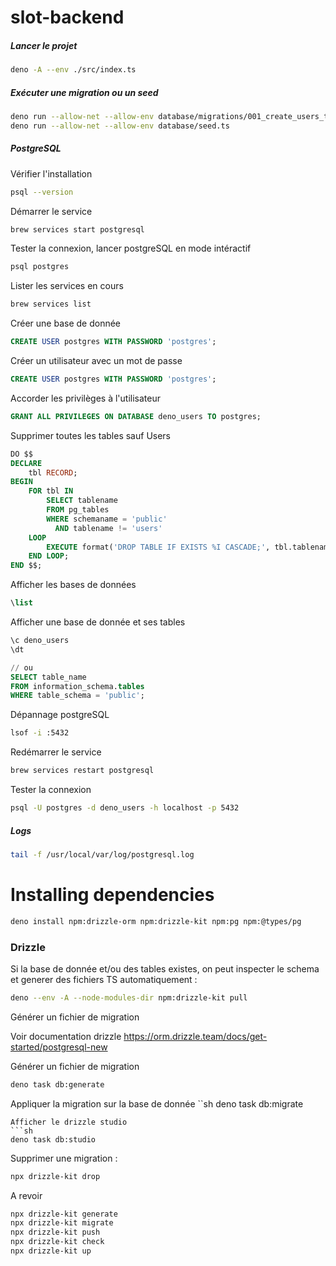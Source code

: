 # slot-backend

##### Lancer le projet
```sh
deno -A --env ./src/index.ts
```

##### Exécuter une migration ou un seed 

```sh
deno run --allow-net --allow-env database/migrations/001_create_users_table.ts
deno run --allow-net --allow-env database/seed.ts
```

##### PostgreSQL

Vérifier l'installation
```sh
psql --version
```

Démarrer le service 
```sh
brew services start postgresql
```

Tester la connexion, lancer postgreSQL en mode intéractif  
```sh
psql postgres
```

Lister les services en cours
```sh
brew services list
```

Créer une base de donnée
```sql
CREATE USER postgres WITH PASSWORD 'postgres';
```

Créer un utilisateur avec un mot de passe 
```sql
CREATE USER postgres WITH PASSWORD 'postgres';
```

Accorder les privilèges à l'utilisateur
```sql
GRANT ALL PRIVILEGES ON DATABASE deno_users TO postgres;
```

Supprimer toutes les tables sauf Users 
```sql
DO $$
DECLARE
    tbl RECORD;
BEGIN
    FOR tbl IN
        SELECT tablename
        FROM pg_tables
        WHERE schemaname = 'public'
          AND tablename != 'users'
    LOOP
        EXECUTE format('DROP TABLE IF EXISTS %I CASCADE;', tbl.tablename);
    END LOOP;
END $$;
```

Afficher les bases de données
```sql
\list
```

Afficher une base de donnée et ses tables
```sql
\c deno_users
\dt

// ou
SELECT table_name
FROM information_schema.tables
WHERE table_schema = 'public';
```


Dépannage postgreSQL
```sh
lsof -i :5432
```
Redémarrer le service 
```sh
brew services restart postgresql
```
Tester la connexion
```sh
psql -U postgres -d deno_users -h localhost -p 5432
```

##### Logs 
```sh
tail -f /usr/local/var/log/postgresql.log
```

# Installing dependencies

```sh
deno install npm:drizzle-orm npm:drizzle-kit npm:pg npm:@types/pg
```

### Drizzle
Si la base de donnée et/ou des tables existes, on peut inspecter le schema et generer des fichiers TS automatiquement : 
```sh
deno --env -A --node-modules-dir npm:drizzle-kit pull
```

Générer un fichier de migration

Voir documentation drizzle 
https://orm.drizzle.team/docs/get-started/postgresql-new

Générer un fichier de migration
```sh
deno task db:generate
```

Appliquer la migration sur la base de donnée
``sh
deno task db:migrate
```
Afficher le drizzle studio
```sh
deno task db:studio
```

Supprimer une migration : 
```sh
npx drizzle-kit drop
```

A revoir 
```sh
npx drizzle-kit generate
npx drizzle-kit migrate
npx drizzle-kit push
npx drizzle-kit check
npx drizzle-kit up
````
